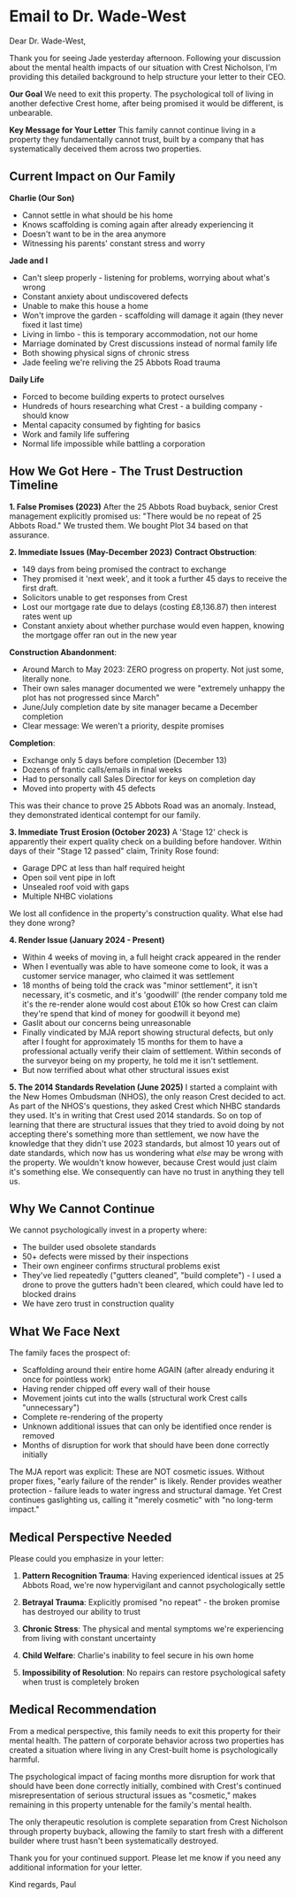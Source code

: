 # Email to Dr. Wade-West

Dear Dr. Wade-West,

Thank you for seeing Jade yesterday afternoon. Following your discussion about the mental health impacts of our situation with Crest Nicholson, I'm providing this detailed background to help structure your letter to their CEO.

**Our Goal**
We need to exit this property. The psychological toll of living in another defective Crest home, after being promised it would be different, is unbearable.

**Key Message for Your Letter**
This family cannot continue living in a property they fundamentally cannot trust, built by a company that has systematically deceived them across two properties.

## Current Impact on Our Family

**Charlie (Our Son)**
- Cannot settle in what should be his home
- Knows scaffolding is coming again after already experiencing it
- Doesn't want to be in the area anymore
- Witnessing his parents' constant stress and worry

**Jade and I**
- Can't sleep properly - listening for problems, worrying about what's wrong
- Constant anxiety about undiscovered defects
- Unable to make this house a home
- Won't improve the garden - scaffolding will damage it again (they never fixed it last time)
- Living in limbo - this is temporary accommodation, not our home
- Marriage dominated by Crest discussions instead of normal family life
- Both showing physical signs of chronic stress
- Jade feeling we're reliving the 25 Abbots Road trauma

**Daily Life**
- Forced to become building experts to protect ourselves
- Hundreds of hours researching what Crest - a building company - should know
- Mental capacity consumed by fighting for basics
- Work and family life suffering
- Normal life impossible while battling a corporation

## How We Got Here - The Trust Destruction Timeline

**1. False Promises (2023)**
After the 25 Abbots Road buyback, senior Crest management explicitly promised us: "There would be no repeat of 25 Abbots Road." We trusted them. We bought Plot 34 based on that assurance.

**2. Immediate Issues (May-December 2023)**
**Contract Obstruction**: 
- 149 days from being promised the contract to exchange
- They promised it 'next week', and it took a further 45 days to receive the first draft.
- Solicitors unable to get responses from Crest
- Lost our mortgage rate due to delays (costing £8,136.87) then interest rates went up 
- Constant anxiety about whether purchase would even happen, knowing the mortgage offer ran out in the new year 

**Construction Abandonment**:
- Around March to May 2023: ZERO progress on property. Not just some, literally none.
- Their own sales manager documented we were "extremely unhappy the plot has not progressed since March"
- June/July completion date by site manager became a December completion
- Clear message: We weren't a priority, despite promises

**Completion**:
- Exchange only 5 days before completion (December 13)
- Dozens of frantic calls/emails in final weeks
- Had to personally call Sales Director for keys on completion day
- Moved into property with 45 defects

This was their chance to prove 25 Abbots Road was an anomaly. Instead, they demonstrated identical contempt for our family.

**3. Immediate Trust Erosion (October 2023)**
A 'Stage 12' check is apparently their expert quality check on a building before handover. Within days of their "Stage 12 passed" claim, Trinity Rose found:
- Garage DPC at less than half required height
- Open soil vent pipe in loft
- Unsealed roof void with gaps
- Multiple NHBC violations

We lost all confidence in the property's construction quality. What else had they done wrong?

**4. Render Issue (January 2024 - Present)**
- Within 4 weeks of moving in, a full height crack appeared in the render
- When I eventually was able to have someone come to look, it was a customer service manager, who claimed it was settlement
- 18 months of being told the crack was "minor settlement", it isn't necessary, it's cosmetic, and it's 'goodwill' (the render company told me it's the re-render alone would cost about £10k so how Crest can claim they're spend that kind of money for goodwill it beyond me)
- Gaslit about our concerns being unreasonable
- Finally vindicated by MJA report showing structural defects, but only after I fought for approximately 15 months for them to have a professional actually verify their claim of settlement.  Within seconds of the surveyor being on my property, he told me it isn't settlement.
- But now terrified about what other structural issues exist

**5. The 2014 Standards Revelation (June 2025)**
I started a complaint with the New Homes Ombudsman (NHOS),  the only reason Crest decided to act.  As part of the NHOS's questions, they asked Crest which NHBC standards they used. It's in writing that Crest used 2014 standards. So on top of learning that there are structural issues that they tried to avoid doing by not accepting there's something more than settlement, we now have the knowledge that they didn't use 2023 standards, but almost 10 years out of date standards, which now has us wondering what _else_ may be wrong with the property.  We wouldn't know however, because Crest would just claim it's something else. We consequently can have no trust in anything they tell us.

## Why We Cannot Continue

We cannot psychologically invest in a property where:
- The builder used obsolete standards
- 50+ defects were missed by their inspections
- Their own engineer confirms structural problems exist
- They've lied repeatedly ("gutters cleaned", "build complete") - I used a drone to prove the gutters hadn't been cleared, which could have led to blocked drains
- We have zero trust in construction quality

## What We Face Next

The family faces the prospect of:
- Scaffolding around their entire home AGAIN (after already enduring it once for pointless work)
- Having render chipped off every wall of their house
- Movement joints cut into the walls (structural work Crest calls "unnecessary")
- Complete re-rendering of the property
- Unknown additional issues that can only be identified once render is removed
- Months of disruption for work that should have been done correctly initially

The MJA report was explicit: These are NOT cosmetic issues. Without proper fixes, "early failure of the render" is likely. Render provides weather protection - failure leads to water ingress and structural damage. Yet Crest continues gaslighting us, calling it "merely cosmetic" with "no long-term impact."

## Medical Perspective Needed

Please could you emphasize in your letter:

1. **Pattern Recognition Trauma**: Having experienced identical issues at 25 Abbots Road, we're now hypervigilant and cannot psychologically settle

2. **Betrayal Trauma**: Explicitly promised "no repeat" - the broken promise has destroyed our ability to trust

3. **Chronic Stress**: The physical and mental symptoms we're experiencing from living with constant uncertainty

4. **Child Welfare**: Charlie's inability to feel secure in his own home

5. **Impossibility of Resolution**: No repairs can restore psychological safety when trust is completely broken

## Medical Recommendation

From a medical perspective, this family needs to exit this property for their mental health. The pattern of corporate behavior across two properties has created a situation where living in any Crest-built home is psychologically harmful.

The psychological impact of facing months more disruption for work that should have been done correctly initially, combined with Crest's continued misrepresentation of serious structural issues as "cosmetic," makes remaining in this property untenable for the family's mental health.

The only therapeutic resolution is complete separation from Crest Nicholson through property buyback, allowing the family to start fresh with a different builder where trust hasn't been systematically destroyed.


Thank you for your continued support. Please let me know if you need any additional information for your letter.

Kind regards,
Paul

